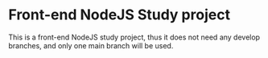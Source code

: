 # Front-end NodeJS Study project

This is a front-end NodeJS study project, thus it does not need any develop branches, and only one main branch will be used.
